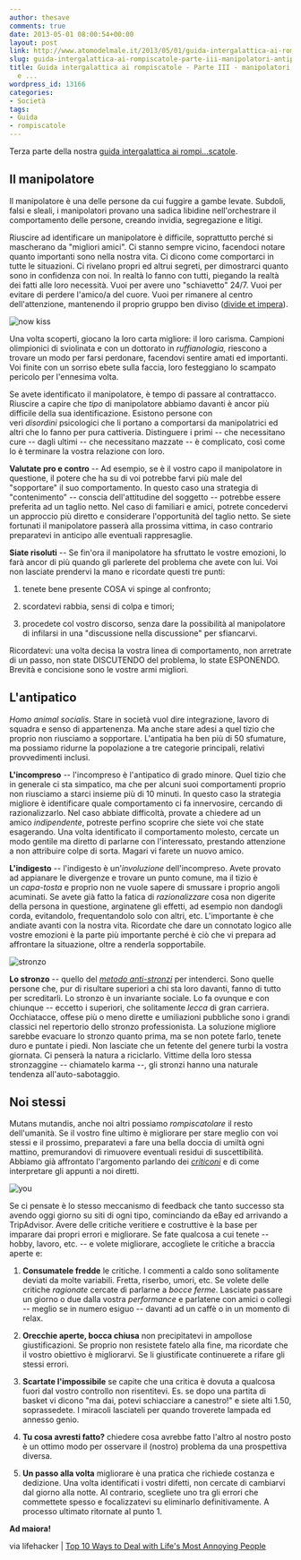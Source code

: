 ```yaml
---
author: thesave
comments: true
date: 2013-05-01 08:00:54+00:00
layout: post
link: http://www.atomodelmale.it/2013/05/01/guida-intergalattica-ai-rompiscatole-parte-iii-manipolatori-antipatici-e/
slug: guida-intergalattica-ai-rompiscatole-parte-iii-manipolatori-antipatici-e
title: Guida intergalattica ai rompiscatole - Parte III - manipolatori, antipatici
  e ...
wordpress_id: 13166
categories:
- Società
tags:
- Guida
- rompiscatole
---
```


Terza parte della nostra [guida intergalattica ai rompi...scatole](http://www.atomodelmale.it/?s=Guida+intergalattica+ai+rompiscatole).


## Il manipolatore


Il manipolatore è una delle persone da cui fuggire a gambe levate. Subdoli, falsi e sleali, i manipolatori provano una sadica libidine nell'orchestrare il comportamento delle persone, creando invidia, segregazione e litigi.

Riuscire ad identificare un manipolatore è difficile, soprattutto perché si mascherano da "migliori amici". Ci stanno sempre vicino, facendoci notare quanto importanti sono nella nostra vita. Ci dicono come comportarci in tutte le situazioni. Ci rivelano propri ed altrui segreti, per dimostrarci quanto sono in confidenza con noi. In realtà lo fanno con tutti, piegando la realtà dei fatti alle loro necessità. Vuoi per avere uno "schiavetto" 24/7. Vuoi per evitare di perdere l'amico/a del cuore. Vuoi per rimanere al centro dell'attenzione, mantenendo il proprio gruppo ben diviso ([divide et impera](http://it.wikipedia.org/wiki/Divide_et_impera)).

![now kiss](http://www.atomodelmale.it/wp-content/uploads/2013/04/now-kiss-300x233.png)

Una volta scoperti, giocano la loro carta migliore: il loro carisma. Campioni olimpionici di sviolinata e con un dottorato in _ruffianologia,_ riescono a trovare un modo per farsi perdonare, facendovi sentire amati ed importanti. Voi finite con un sorriso ebete sulla faccia, loro festeggiano lo scampato pericolo per l'ennesima volta.

Se avete identificato il manipolatore, è tempo di passare al contrattacco. Riuscire a capire che _tipo_ di manipolatore abbiamo davanti è ancor più difficile della sua identificazione. Esistono persone con veri _disordini_ psicologici che li portano a comportarsi da manipolatrici ed altri che lo fanno per pura cattiveria. Distinguere i primi -- che necessitano cure -- dagli ultimi -- che necessitano mazzate -- è complicato, così come lo è terminare la vostra relazione con loro.

**Valutate pro e contro** -- Ad esempio, se è il vostro capo il manipolatore in questione, il potere che ha su di voi potrebbe farvi più male del "sopportare" il suo comportamento. In questo caso una strategia di "contenimento" -- conscia dell'attitudine del soggetto -- potrebbe essere preferita ad un taglio netto. Nel caso di familiari e amici, potrete concedervi un approccio più diretto e considerare l'opportunità del taglio netto. Se siete fortunati il manipolatore passerà alla prossima vittima, in caso contrario preparatevi in anticipo alle eventuali rappresaglie.

**Siate risoluti** -- Se fin'ora il manipolatore ha sfruttato le vostre emozioni, lo farà ancor di più quando gli parlerete del problema che avete con lui. Voi non lasciate prendervi la mano e ricordate questi tre punti:



	
  1. tenete bene presente COSA vi spinge al confronto;

	
  2. scordatevi rabbia, sensi di colpa e timori;

	
  3. procedete col vostro discorso, senza dare la possibilità al manipolatore di infilarsi in una "discussione nella discussione" per sfiancarvi.


Ricordatevi: una volta decisa la vostra linea di comportamento, non arretrate di un passo, non state DISCUTENDO del problema, lo state ESPONENDO. Brevità e concisione sono le vostre armi migliori.




## L'antipatico


_Homo animal socialis_. Stare in società vuol dire integrazione, lavoro di squadra e senso di appartenenza. Ma anche stare adesi a quel tizio che proprio non riusciamo a sopportare. L'antipatia ha ben più di 50 sfumature, ma possiamo ridurne la popolazione a tre categorie principali, relativi provvedimenti inclusi.

**L'incompreso** -- l'incompreso è l'antipatico di grado minore. Quel tizio che in generale ci sta simpatico, ma che per alcuni suoi comportamenti proprio non riusciamo a starci insieme più di 10 minuti. In questo caso la strategia migliore è identificare quale comportamento ci fa innervosire, cercando di razionalizzarlo. Nel caso abbiate difficoltà, provate a chiedere ad un amico _indipendente_, potreste perfino scoprire che siete voi che state esagerando. Una volta identificato il comportamento molesto, cercate un modo gentile ma diretto di parlarne con l'interessato, prestando attenzione a non attribuire colpe di sorta. Magari vi farete un nuovo amico.

**L'indigesto** -- l'indigesto è un'_involuzione_ dell'incompreso. Avete provato ad appianare le divergenze e trovare un punto comune, ma il tizio è un _capa-tosta_ e proprio non ne vuole sapere di smussare i proprio angoli acuminati. Se avete già fatto la fatica di _razionalizzare_ cosa non digerite della persona in questione, arginatene gli effetti, ad esempio non dandogli corda, evitandolo, frequentandolo solo con altri, etc. L'importante è che andiate avanti con la nostra vita. Ricordate che dare un connotato logico alle vostre emozioni è la parte più importante perché è ciò che vi prepara ad affrontare la situazione, oltre a renderla sopportabile.

![stronzo](http://www.atomodelmale.it/wp-content/uploads/2013/04/stronzo-131x300.png)

**Lo stronzo** -- quello del [_metodo anti-stronzi_](http://it.wikipedia.org/wiki/Il_metodo_antistronzi) per intenderci. Sono quelle persone che, pur di risultare superiori a chi sta loro davanti, fanno di tutto per screditarli. Lo stronzo è un invariante sociale. Lo fa ovunque e con chiunque -- eccetto i superiori, che solitamente _lecca_ di gran carriera. Occhiatacce, offese più o meno dirette e umiliazioni pubbliche sono i grandi classici nel repertorio dello stronzo professionista. La soluzione migliore sarebbe evacuare lo stronzo quanto prima, ma se non potete farlo, tenete duro e puntate i piedi. Non lasciate che un fetente del genere turbi la vostra giornata. Ci penserà la natura a riciclarlo. Vittime della loro stessa stronzaggine -- chiamatelo karma --, gli stronzi hanno una naturale tendenza all'auto-sabotaggio.


## Noi stessi


Mutans mutandis, anche noi altri possiamo _rompiscatolare_ il resto dell'umanità. Se il vostro fine ultimo è migliorare per stare meglio con voi stessi e il prossimo, preparatevi a fare una bella doccia di umiltà ogni mattino, premurandovi di rimuovere eventuali residui di suscettibilità. Abbiamo già affrontato l'argomento parlando dei [_criticoni_](http://www.atomodelmale.it/2013/04/27/guida-intergalattica-ai-rompiscatole-parte-i-saltafila-sfaticati-e-criticoni/) e di come interpretare gli appunti a noi diretti.


![you](http://www.atomodelmale.it/wp-content/uploads/2013/04/you.jpg)


Se ci pensate è lo stesso meccanismo di feedback che tanto successo sta avendo oggi giorno su siti di ogni tipo, cominciando da eBay ed arrivando a TripAdvisor. Avere delle critiche veritiere e costruttive è la base per imparare dai propri errori e migliorare. Se fate qualcosa a cui tenete -- hobby, lavoro, etc. -- e volete migliorare, accogliete le critiche a braccia aperte e:



	
  1. **Consumatele fredde** le critiche. I commenti a caldo sono solitamente deviati da molte variabili. Fretta, riserbo, umori, etc. Se volete delle critiche _ragionate_ cercate di parlarne a _bocce ferme_. Lasciate passare un giorno o due dalla vostra _performance_ e parlatene con amici o collegi -- meglio se in numero esiguo -- davanti ad un caffè o in un momento di relax.

	
  2. **Orecchie aperte, bocca chiusa** non precipitatevi in ampollose giustificazioni. Se proprio non resistete fatelo alla fine, ma ricordate che il vostro obiettivo è migliorarvi. Se li giustificate continuerete a rifare gli stessi errori.

	
  3. **Scartate l'impossibile** se capite che una critica è dovuta a qualcosa fuori dal vostro controllo non risentitevi. Es. se dopo una partita di basket vi dicono "ma dai, potevi schiacciare a canestro!" e siete alti 1.50, soprassedete. I miracoli lasciateli per quando troverete lampada ed annesso genio.

	
  4. **Tu cosa avresti fatto?** chiedere cosa avrebbe fatto l'altro al nostro posto è un ottimo modo per osservare il (nostro) problema da una prospettiva diversa.

	
  5. **Un passo alla volta** migliorare è una pratica che richiede costanza e dedizione. Una volta identificati i vostri difetti, non cercate di cambiarvi dal giorno alla notte. Al contrario, scegliete uno tra gli errori che commettete spesso e focalizzatevi su eliminarlo definitivamente. A processo ultimato ritornate al punto 1.


**Ad maiora!**

via lifehacker | [Top 10 Ways to Deal with Life's Most Annoying People](http://lifehacker.com/5991919/top-10-ways-to-deal-with-lifes-most-annoying-people)
